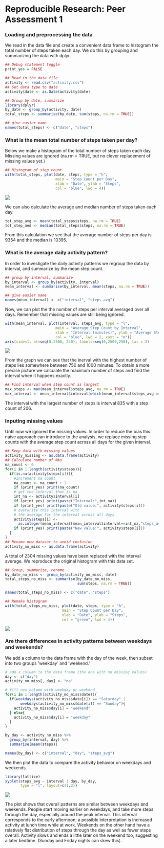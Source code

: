 # Reproducible Research: Peer Assessment 1


### Loading and preprocessing the data
We read in the data file and create a convenient data frame to histogram the total number of steps taken each day. We do this by grouping and summarizing the data with dplyr.


```r
## Debug statement toggle
print_yes = FALSE

## Read in the data file
activity <- read.csv("activity.csv")
## Set data type to date
activity$date <- as.Date(activity$date)

## Group by date, summarize
library(dplyr)
by_date <- group_by(activity, date)
total_steps <- summarise(by_date, sum(steps, na.rm = TRUE))

## give easier name
names(total_steps) <- c("date", "steps")
```

### What is the mean total number of steps taken per day?

Below we make a histogram of the total number of steps taken each day. Missing values are ignored (na.rm = TRUE, but no clever replacement of missing values yet.)


```r
## Histogram of step count
with(total_steps, plot(date, steps, type = "h", 
                       main = "Step Count per Day", 
                       xlab = "Date", ylab = "Steps", 
                       col = "blue", lwd = 4))
```

![](PA1_template_files/figure-html/unnamed-chunk-2-1.png) 

We can also calculate the average and median number of steps taken each day.

```r
tot_step_avg <- mean(total_steps$steps, na.rm = TRUE)
tot_step_med <- median(total_steps$steps, na.rm = TRUE)
```
From this calculation we see that the average number of steps per day is 9354 and the median is 10395. 

### What is the average daily activity pattern?
In order to investigate the daily activity patterns we regroup the data by interval, and summarize by the mean step count. 


```r
## group by interval, summarize
by_interval <- group_by(activity, interval)
mean_interval <- summarise(by_interval, mean(steps, na.rm = TRUE))

## give easier name
names(mean_interval) <- c("interval", "steps_avg")
```

Now, we can plot the the number of steps per interval averaged over all days.  Remember that missing values are still being ignored.

```r
with(mean_interval, plot(interval, steps_avg, type = "l", 
                       main = "Average Step Count by Interval", 
                       xlab = "Interval (minutes)", ylab = "Average Steps", 
                       col = "blue", lwd = 2, xaxt = "n"))
axis(side=1, at=seq(0,2500, 250), labels=seq(0,2500,250), las = 2)
```

![](PA1_template_files/figure-html/unnamed-chunk-5-1.png) 

From the graph we can see that the inerval with the highest number of steps lies somewhere between 750 and 1000 minutes. To obtain a more precise picture we calculate the maximum number of steps and find the interval when it happens exactly.


```r
## Find interval when step count is largest
max_steps <- max(mean_interval$steps_avg, na.rm = TRUE)
max_interval <- mean_interval$interval[which(mean_interval$steps_avg == max_steps)]
```
The interval with the largest number of steps is interval 835 with a step count of 206. 

### Inputing missing values
Until now we ignored the missing values.  In order to reduce the bias this naive approach can introduce to the analysis, we replace missing step counts with the average step count across all days for the given interval.  


```r
## Keep data with missing values
activity_missing <- as.data.frame(activity)
## Calculate number of NAs
na_count <- 0
for(i in 1:length(activity$steps)){
  if(is.na(activity$steps[i])){
    #increment na count
    na_count <- na_count + 1
    if (print_yes) print(na_count)
    # get the interval that is na
    int_na <- activity$interval[i]
    if (print_yes) print(paste("Interval:",int_na))
    if (print_yes) print(paste("Old value:", activity$steps[i]))
    # overwrite this interval with 
    # the average for the interval across all days
    activity$steps[i] <- 
      as.integer(mean_interval[mean_interval$interval==int_na,"steps_avg"])
    if (print_yes) print(paste("New value:", activity$steps[i]))
  }
}
## Rename new dataset to avoid confusion
activity_no_miss <- as.data.frame(activity)
```

A total of 2304 missing values have been replaced with the interval average. We reproduce the original histogram with this data set.


```r
## Group, summarize, rename
by_date_no_miss <- group_by(activity_no_miss, date)
total_steps_no_miss <- summarise(by_date_no_miss, 
                                 sum(steps, na.rm = TRUE))

names(total_steps_no_miss) <- c("date", "steps")

## Remake histogram
with(total_steps_no_miss, plot(date, steps, type = "h", 
                          main = "Step Count per Day", 
                          xlab = "Date", ylab = "Steps", 
                          col = "green", lwd = 4))
```

![](PA1_template_files/figure-html/unnamed-chunk-8-1.png) 


### Are there differences in activity patterns between weekdays and weekends?
We add a column to the data frame with the day of the week, then subset into two groups 'weekday' and 'weekend.' 


```r
# add a column to the data frame (the one with no missing values)
day <- c("day")
activity_no_miss[, day] <- "na"

# fill new column with weekday or weekend
for(i in 1:length(activity_no_miss$date)){
  if(weekdays(activity_no_miss$date[i]) == "Saturday" |
       weekdays(activity_no_miss$date[i]) == "Sunday"){
    activity_no_miss$day[i] = "weekend"
  } else{
    activity_no_miss$day[i] = "weekday"
  }
}

by_day <- activity_no_miss %>%
  group_by(interval, day) %>%
  summarise(mean(steps))

names(by_day) <- c("interval", "day", "steps_avg")
```

We then plot the data to compare the activity behavior on weekdays and weekends.

```r
library(lattice)
xyplot(steps_avg ~ interval | day, by_day, 
       type = "l", layout=c(1,2))
```

![](PA1_template_files/figure-html/unnamed-chunk-10-1.png) 

The plot shows that overall patterns are similar between weekdays and weekends.  People start moving earlier on weekdays, and take more steps through the day, especially around the peak interval. This interval corresponds to the early afternoon; a possible interpretation is increased activity at lunch time while at work. Weekends on the other hand have a relatively flat distribution of steps through the day as well as fewer steps overall. Activity slows and ends a little later on the weekend too, suggesting a later bedtime. (Sunday and Friday nights can skew this).

